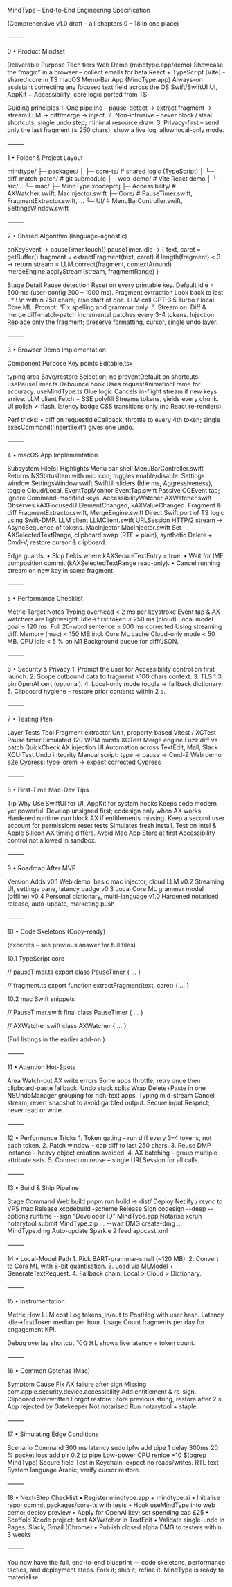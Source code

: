 MindType – End-to-End Engineering Specification

(Comprehensive v1.0 draft – all chapters 0 – 18 in one place)

⸻

0 • Product Mindset

Deliverable	Purpose	Tech tiers
Web Demo (mindtype.app/demo)	Showcase the “magic” in a browser – collect emails for beta	React + TypeScript (Vite) - shared core in TS
macOS Menu-Bar App (MindType.app)	Always-on assistant correcting any focused text field across the OS	Swift/SwiftUI UI, AppKit + Accessibility; core logic ported from TS

Guiding principles
	1.	One pipeline – pause-detect → extract fragment → stream LLM → diff/merge → inject.
	2.	Non-intrusive – never block / steal shortcuts; single undo step; minimal resource draw.
	3.	Privacy-first – send only the last fragment (≤ 250 chars), show a live log, allow local-only mode.

⸻

1 • Folder & Project Layout

mindtype/
├─ packages/
│  ├─ core-ts/          # shared logic (TypeScript)
│  └─ diff-match-patch/ # git submodule
├─ web-demo/            # Vite React demo
│  └─ src/…
└─ mac/
   ├─ MindType.xcodeproj
   ├─ Accessibility/    # AXWatcher.swift, MacInjector.swift
   ├─ Core/             # PauseTimer.swift, FragmentExtractor.swift, …
   └─ UI/               # MenuBarController.swift, SettingsWindow.swift


⸻

2 • Shared Algorithm (language-agnostic)

onKeyEvent -> pauseTimer.touch()
pauseTimer.idle -> {
    text, caret = getBuffer()
    fragment = extractFragment(text, caret)
    if length(fragment) < 3  → return
    stream = LLM.correct(fragment, contextAround)
    mergeEngine.applyStream(stream, fragmentRange)
}

Stage	Detail
Pause detection	Reset on every printable key. Default idle = 500 ms (user-config 200 – 1000 ms).
Fragment extraction	Look back to last . ? ! \n within 250 chars; else start of doc.
LLM call	GPT-3.5 Turbo / local Core ML. Prompt: “Fix spelling and grammar only…”. Stream on.
Diff & merge	diff-match-patch incremental patches every 3-4 tokens.
Injection	Replace only the fragment; preserve formatting, cursor, single undo layer.


⸻

3 • Browser Demo Implementation

Component	Purpose	Key points
Editable.tsx	<div contentEditable> typing area	Save/restore Selection; no preventDefault on shortcuts.
usePauseTimer.ts	Debounce hook	Uses requestAnimationFrame for accuracy.
useMindType.ts	Glue logic	Cancels in-flight stream if new keys arrive.
LLM client	Fetch + SSE polyfill	Streams tokens, yields every chunk.
UI polish	✔︎ flash, latency badge	CSS transitions only (no React re-renders).

Perf tricks:
	•	diff on requestIdleCallback, throttle to every 4th token; single execCommand('insertText') gives one undo.

⸻

4 • macOS App Implementation

Subsystem	File(s)	Highlights
Menu bar shell	MenuBarController.swift	Returns NSStatusItem with mic icon; toggles enable/disable.
Settings window	SettingsWindow.swift	SwiftUI sliders (Idle ms, Aggressiveness), toggle Cloud/Local.
EventTapMonitor	EventTap.swift	Passive CGEvent tap; ignore Command-modified keys.
AccessibilityWatcher	AXWatcher.swift	Observes kAXFocusedUIElementChanged, kAXValueChanged.
Fragment & diff	FragmentExtractor.swift, MergeEngine.swift	Direct Swift port of TS logic using Swift-DMP.
LLM client	LLMClient.swift	URLSession HTTP/2 stream → AsyncSequence of tokens.
MacInjector	MacInjector.swift	Set AXSelectedTextRange, clipboard swap (RTF + plain), synthetic Delete + Cmd-V, restore cursor & clipboard.

Edge guards:
	•	Skip fields where kAXSecureTextEntry = true.
	•	Wait for IME composition commit (kAXSelectedTextRange read-only).
	•	Cancel running stream on new key in same fragment.

⸻

5 • Performance Checklist

Metric	Target	Notes
Typing overhead	< 2 ms per keystroke	Event tap & AX watchers are lightweight.
Idle→first token	≤ 250 ms (cloud)	Local model goal ≤ 120 ms.
Full 20-word sentence	≤ 600 ms corrected	Using streaming diff.
Memory (mac)	< 150 MB incl. Core ML cache	Cloud-only mode < 50 MB.
CPU idle	< 5 % on M1	Background queue for diff/JSON.


⸻

6 • Security & Privacy
	1.	Prompt the user for Accessibility control on first launch.
	2.	Scope outbound data to fragment ±100 chars context.
	3.	TLS 1.3; pin OpenAI cert (optional).
	4.	Local-only mode toggle → fallback dictionary.
	5.	Clipboard hygiene – restore prior contents within 2 s.

⸻

7 • Testing Plan

Layer	Tests	Tool
Fragment extractor	Unit, property-based	Vitest / XCTest
Pause timer	Simulated 120 WPM bursts	XCTest
Merge engine	Fuzz diff vs patch	QuickCheck
AX injection	UI Automation across TextEdit, Mail, Slack	XCUITest
Undo integrity	Manual script: type → pause → Cmd-Z	
Web demo e2e	Cypress: type lorem → expect corrected	Cypress


⸻

8 • First-Time Mac-Dev Tips

Tip	Why
Use SwiftUI for UI, AppKit for system hooks	Keeps code modern yet powerful.
Develop unsigned first; codesign only when AX works	Hardened runtime can block AX if entitlements missing.
Keep a second user account for permissions reset tests	Simulates fresh install.
Test on Intel & Apple Silicon	AX timing differs.
Avoid Mac App Store at first	Accessibility control not allowed in sandbox.


⸻

9 • Roadmap After MVP

Version	Adds
v0.1	Web demo, basic mac injector, cloud LLM
v0.2	Streaming UI, settings pane, latency badge
v0.3	Local Core ML grammar model (offline)
v0.4	Personal dictionary, multi-language
v1.0	Hardened notarised release, auto-update, marketing push


⸻

10 • Code Skeletons (Copy-ready)

(excerpts – see previous answer for full files)

10.1 TypeScript core

// pauseTimer.ts
export class PauseTimer { … }

// fragment.ts
export function extractFragment(text, caret) { … }

10.2 mac Swift snippets

// PauseTimer.swift
final class PauseTimer { … }

// AXWatcher.swift
class AXWatcher { … }

(Full listings in the earlier add-on.)

⸻

11 • Attention Hot-Spots

Area	Watch-out
AX write errors	Some apps throttle; retry once then clipboard-paste fallback.
Undo stack splits	Wrap Delete+Paste in one NSUndoManager grouping for rich-text apps.
Typing mid-stream	Cancel stream, revert snapshot to avoid garbled output.
Secure input	Respect; never read or write.


⸻

12 • Performance Tricks
	1.	Token gating – run diff every 3–4 tokens, not each token.
	2.	Patch window – cap diff to last 250 chars.
	3.	Reuse DMP instance – heavy object creation avoided.
	4.	AX batching – group multiple attribute sets.
	5.	Connection reuse – single URLSession for all calls.

⸻

13 • Build & Ship Pipeline

Stage	Command
Web build	pnpm run build → dist/
Deploy	Netlify / rsync to VPS
mac Release	xcodebuild -scheme Release
Sign	codesign --deep --options runtime --sign "Developer ID" MindType.app
Notarise	xcrun notarytool submit MindType.zip … --wait
DMG	create-dmg … MindType.dmg
Auto-update	Sparkle 2 feed appcast.xml


⸻

14 • Local-Model Path
	1.	Pick BART-grammar-small (~120 MB).
	2.	Convert to Core ML with 8-bit quantisation.
	3.	Load via MLModel + GenerateTextRequest.
	4.	Fallback chain: Local > Cloud > Dictionary.

⸻

15 • Instrumentation

Metric	How
LLM cost	Log tokens_in/out to PostHog with user hash.
Latency	idle→firstToken median per hour.
Usage	Count fragments per day for engagement KPI.

Debug overlay shortcut ⌥⇧⌘L shows live latency + token count.

⸻

16 • Common Gotchas (Mac)

Symptom	Cause	Fix
AX failure after sign	Missing com.apple.security.device.accessibility	Add entitlement & re-sign.
Clipboard overwritten	Forgot restore	Store previous string, restore after 2 s.
App rejected by Gatekeeper	Not notarised	Run notarytool + staple.


⸻

17 • Simulating Edge Conditions

Scenario	Command
300 ms latency	sudo ipfw add pipe 1 delay 300ms
20 % packet loss	add plr 0.2 to pipe
Low-power CPU	renice +10 $(pgrep MindType)
Secure field	Test in Keychain; expect no reads/writes.
RTL text	System language Arabic; verify cursor restore.


⸻

18 • Next-Step Checklist
	•	Register mindtype.app + mindtype.ai
	•	Initialise repo; commit packages/core-ts with tests
	•	Hook useMindType into web demo; deploy preview
	•	Apply for OpenAI key; set spending cap £25
	•	Scaffold Xcode project; test AXWatcher in TextEdit
	•	Validate single-undo in Pages, Slack, Gmail (Chrome)
	•	Publish closed alpha DMG to testers within 3 weeks

⸻

You now have the full, end-to-end blueprint — code skeletons, performance tactics, and deployment steps. Fork it; ship it; refine it. MindType is ready to materialise.

